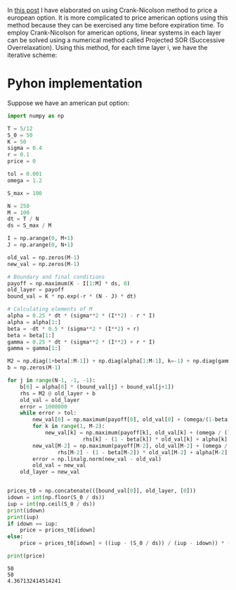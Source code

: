 In [this post](https://hamedhelali.github.io/project/FDM-European-option-pricing/) I have elaborated on using Crank-Nicolson method to price a european option. It is more complicated to price american options using this method because they can be exercised any time before expiration time. To employ Crank-Nicolson for american options, linear systems in each layer can be solved using a numerical method called Projected SOR (Successive Overrelaxation). Using this method, for each time layer i, we have the iterative scheme:

# Pyhon implementation
Suppose we have an american put option:


```python
import numpy as np

T = 5/12
S_0 = 50
K = 50
sigma = 0.4
r = 0.1
price = 0

tol = 0.001
omega = 1.2

S_max = 100

N = 250
M = 100
dt = T / N
ds = S_max / M

I = np.arange(0, M+1)
J = np.arange(0, N+1)

old_val = np.zeros(M-1)
new_val = np.zeros(M-1)

# Boundary and final conditions
payoff = np.maximum(K - I[1:M] * ds, 0)
old_layer = payoff
bound_val = K * np.exp(-r * (N - J) * dt)

# Calculating elements of M
alpha = 0.25 * dt * (sigma**2 * (I**2) - r * I)
alpha = alpha[1:]
beta = -dt * 0.5 * (sigma**2 * (I**2) + r)
beta = beta[1:]
gamma = 0.25 * dt * (sigma**2 * (I**2) + r * I)
gamma = gamma[1:]

M2 = np.diag(1+beta[:M-1]) + np.diag(alpha[1:M-1], k=-1) + np.diag(gamma[:M-2], k=1)
b = np.zeros(M-1)

for j in range(N-1, -1, -1):
    b[0] = alpha[0] * (bound_val[j] + bound_val[j+1])
    rhs = M2 @ old_layer + b
    old_val = old_layer
    error = 1000000
    while error > tol:
        new_val[0] = np.maximum(payoff[0], old_val[0] + (omega/(1-beta[0]))*(rhs[0] - (1-beta[0])*old_val[0] + gamma[0] * old_val[1]))
        for k in range(1, M-2):
            new_val[k] = np.maximum(payoff[k], old_val[k] + (omega / (1 - beta[k])) * (
                        rhs[k] - (1 - beta[k]) * old_val[k] + alpha[k] * new_val[k-1] + gamma[k] * old_val[k+1]))
        new_val[M-2] = np.maximum(payoff[M-2], old_val[M-2] + (omega / (1 - beta[M-2])) * (
                rhs[M-2] - (1 - beta[M-2]) * old_val[M-2] + alpha[M-2] * new_val[M-3]))
        error = np.linalg.norm(new_val - old_val)
        old_val = new_val
    old_layer = new_val


prices_t0 = np.concatenate(([bound_val[0]], old_layer, [0]))
idown = int(np.floor(S_0 / ds))
iup = int(np.ceil(S_0 / ds))
print(idown)
print(iup)
if idown == iup:
    price = prices_t0[idown]
else:
    price = prices_t0[idown] + ((iup - (S_0 / ds)) / (iup - idown)) * (prices_t0[iup] - prices_t0[idown])

print(price)
```

    50
    50
    4.367132414514241

